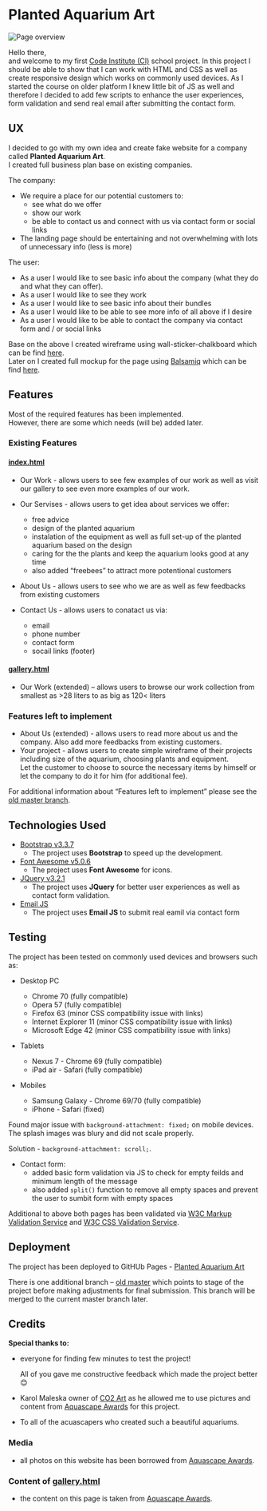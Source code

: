# Planted Aquarium Art

![Page overview](https://miroslavsvec.github.io/Planted-Aquarium-Art//assets/files/page-overview.png)

Hello there,  
and welcome to my first [Code Institute (CI)](https://courses.codeinstitute.net/) school project.
In this project I should be able to show that I can work with HTML and CSS as well as create responsive design which works on commonly used devices. As I started the course on older platform I knew little bit of JS as well and therefore I decided to add few scripts to enhance the user experiences, form validation and send real email after submitting the contact form.

## UX

I decided to go with my own idea and create fake website for a company called **Planted Aquarium Art**.  
I created full business plan base on existing companies.

The company:

- We require a place for our potential customers to:
  - see what do we offer
  - show our work
  - be able to contact us and connect with us via contact form or social links
- The landing page should be entertaining and not overwhelming with lots of unnecessary info (less is more)

The user:

- As a user I would like to see basic info about the company (what they do and what they can offer).
- As a user I would like to see they work
- As a user I would like to see basic info about their bundles
- As a user I would like to be able to see more info of all above if I desire
- As a user I would like to be able to contact the company via contact form and / or social links

Base on the above I created wireframe using wall-sticker-chalkboard which can be find [here](https://miroslavsvec.github.io/Planted-Aquarium-Art//assets/files/wireframe.png).  
Later on I created full mockup for the page using [Balsamiq](https://balsamiq.com/) which can be find [here](https://miroslavsvec.github.io/Planted-Aquarium-Art//assets/files/mokup.pdf).

## Features

Most of the required features has been implemented.  
However, there are some which needs (will be) added later.  

### Existing Features

#### [index.html](https://miroslavsvec.github.io/Planted-Aquarium-Art/index.htm)

- Our Work - allows users to see few examples of our work as well as visit our gallery to see even more examples of our work.
- Our Servises - allows users to get idea about services we offer:
  - free advice
  - design of the planted aquarium
  - instalation of the equipment as well as full set-up of the planted aquarium based on the design
  - caring for the the plants and keep the aquarium looks good at any time
  - also added “freebees” to attract more potentional customers
  
- About Us - allows users to see who we are as well as few feedbacks from existing customers
- Contact Us - allows users to conatact us via:
  - email
  - phone number
  - contact form
  - socail links (footer)

#### [gallery.html](https://miroslavsvec.github.io/Planted-Aquarium-Art/gallery.html)

- Our Work (extended) – allows users to browse our work collection from smallest as >28 liters to as big as 120< liters

### Features left to implement

- About Us (extended) - allows users to read more about us and the company. Also add more feedbacks from existing customers.
- Your project - allows users to create simple wireframe of their projects including size of the aquarium, choosing plants and equipment.  
  Let the customer to choose to source the necessary items by himself or let the company to do it for him (for additional fee).

For additional information about “Features left to implement” please see the [old master branch](https://github.com/MiroslavSvec/Planted-Aquarium-Art/tree/old-master).

## Technologies Used

- [Bootstrap v3.3.7](https://getbootstrap.com/docs/3.3/)
  - The project uses **Bootstrap** to speed up the development.
- [Font Awesome v5.0.6](https://fontawesome.com/)
  - The project uses **Font Awesome** for icons.
- [JQuery v3.2.1](https://blog.jquery.com/2017/03/20/jquery-3-2-1-now-available/)
  - The project uses **JQuery** for better user experiences as well as contact form validation.
- [Email JS](http://www.emailjs.com/)
  - The project uses **Email JS** to submit real eamil via contact form


## Testing

The project has been tested on commonly used devices and browsers such as:

- Desktop PC
  - Chrome 70 (fully compatible)
  - Opera 57 (fully compatible)
  - Firefox 63 (minor CSS compatibility issue with links)
  - Internet Explorer 11 (minor CSS compatibility issue with links)
  - Microsoft Edge 42 (minor CSS compatibility issue with links)

- Tablets
  - Nexus 7 - Chrome 69 (fully compatible)
  - iPad air - Safari (fully compatible)

- Mobiles
  - Samsung Galaxy - Chrome 69/70 (fully compatible)
  - iPhone - Safari (fixed)

Found major issue with `background-attachment: fixed;` on mobile devices.  The splash images was blury and did not scale properly.  

Solution - `background-attachment: scroll;`.

- Contact form:
  - added basic form validation via JS to check for empty feilds and minimum length of the message
  - also added `split()` function to remove all empty spaces and prevent the user to sumbit form with empty spaces

Additional to above both pages has been validated via [W3C Markup Validation Service](https://validator.w3.org/) and [W3C CSS Validation Service](https://jigsaw.w3.org/css-validator/).

## Deployment

The project has been deployed to GitHUb Pages  - [Planted Aquarium Art](http://127.0.0.1:5500/index.htm)

There is one additional branch – [old master](https://github.com/MiroslavSvec/Planted-Aquarium-Art/tree/old-master) which points to stage of the project before making adjustments for final submission. This branch will be merged to the current master branch later.


## Credits

**Special thanks to:**

- everyone for finding few minutes to test the project!  

  All of you gave me constructive feedback which made the project better 😊

- Karol Maleska owner of [CO2 Art](https://www.co2art.co.uk/) as he allowed me to use pictures and content from [Aquascape Awards](https://www.aquascapeawards.com/) for this project.
- To all of the acuascapers who created such a beautiful aquariums.

### Media

- all photos on this website has been borrowed from [Aquascape Awards](https://www.aquascapeawards.com/).

### Content of [gallery.html](https://miroslavsvec.github.io/Planted-Aquarium-Art/gallery.html)

- the content on this page is taken from [Aquascape Awards](https://www.aquascapeawards.com/).